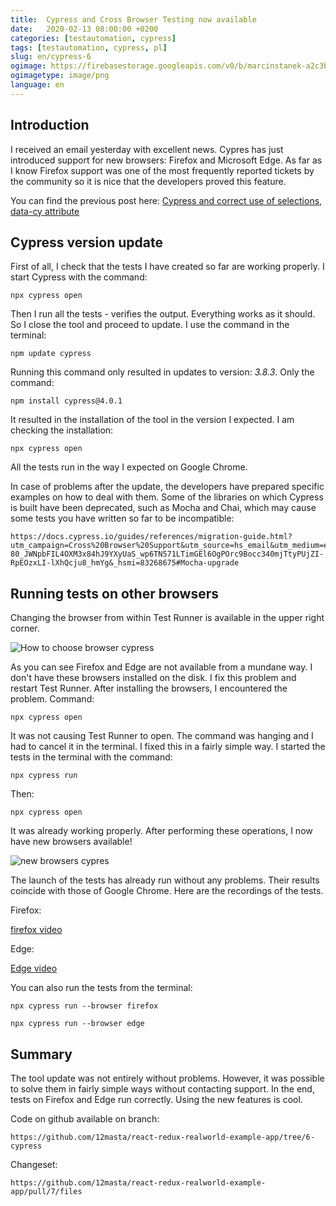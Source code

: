 ```yaml
---
title:  Cypress and Cross Browser Testing now available
date:   2020-02-13 08:00:00 +0200
categories: [testautomation, cypress]
tags: [testautomation, cypress, pl]
slug: en/cypress-6
ogimage: https://firebasestorage.googleapis.com/v0/b/marcinstanek-a2c3b.appspot.com/o/cypress-6%2Fblog-post-cover.png?alt=media&token=937f5e7b-8ef9-480f-ab8a-27193ce2f86f
ogimagetype: image/png
language: en
---
```


## Introduction

I received an email yesterday with excellent news. Cypres has just introduced support for new browsers: Firefox and Microsoft Edge. As far as I know Firefox support was one of the most frequently reported tickets by the community so it is nice that the developers proved this feature.

You can find the previous post here: [Cypress and correct use of selections, data-cy attribute](/en/cypress-5)

## Cypress version update

First of all, I check that the tests I have created so far are working properly. I start Cypress with the command:

    npx cypress open

Then I run all the tests - verifies the output. Everything works as it should. So I close the tool and proceed to update. I use the command in the terminal:

    npm update cypress

Running this command only resulted in updates to version: _3.8.3_. Only the command:

    npm install cypress@4.0.1

It resulted in the installation of the tool in the version I expected. I am checking the installation:

    npx cypress open

All the tests run in the way I expected on Google Chrome.

In case of problems after the update, the developers have prepared specific examples on how to deal with them. Some of the libraries on which Cypress is built have been deprecated, such as Mocha and Chai, which may cause some tests you have written so far to be incompatible:

    https://docs.cypress.io/guides/references/migration-guide.html?utm_campaign=Cross%20Browser%20Support&utm_source=hs_email&utm_medium=email&utm_content=83268675&_hsenc=p2ANqtz-80_JWNpbFIL4OXM3x84hJ9YXyUaS_wp6TN571LTimGEl6OgPOrc9Bocc340mjTtyPUjZI-RpEOzxLI-lXhQcju8_hmYg&_hsmi=83268675#Mocha-upgrade

## Running tests on other browsers

Changing the browser from within Test Runner is available in the upper right corner.

![How to choose browser cypress](https://firebasestorage.googleapis.com/v0/b/marcinstanek-a2c3b.appspot.com/o/cypress-6%2Fcypress-6-1.png?alt=media&token=938fd6c1-3de8-486a-88ad-b847badcd214)

As you can see Firefox and Edge are not available from a mundane way. I don't have these browsers installed on the disk. I fix this problem and restart Test Runner. After installing the browsers, I encountered the problem. Command:

    npx cypress open

It was not causing Test Runner to open. The command was hanging and I had to cancel it in the terminal. I fixed this in a fairly simple way. I started the tests in the terminal with the command:

    npx cypress run

Then:

    npx cypress open

It was already working properly. After performing these operations, I now have new browsers available!

![new browsers cypres](https://firebasestorage.googleapis.com/v0/b/marcinstanek-a2c3b.appspot.com/o/cypress-6%2Fcypress-6-2.png?alt=media&token=ea14dafe-df17-4a19-b626-ebf15526f63f)

The launch of the tests has already run without any problems. Their results coincide with those of Google Chrome. Here are the recordings of the tests.

Firefox:

[firefox video](https://player.vimeo.com/video/391214922)

Edge:

[Edge video](https://player.vimeo.com/video/391215002)

You can also run the tests from the terminal:

    npx cypress run --browser firefox

    npx cypress run --browser edge

## Summary

The tool update was not entirely without problems. However, it was possible to solve them in fairly simple ways without contacting support. In the end, tests on Firefox and Edge run correctly. Using the new features is cool.

Code on github available on branch:

    https://github.com/12masta/react-redux-realworld-example-app/tree/6-cypress

Changeset:

    https://github.com/12masta/react-redux-realworld-example-app/pull/7/files
